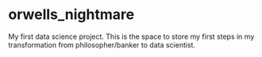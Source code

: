 # orwells_nightmare
My first data science project. 
This is the space to store my first steps in my transformation from philosopher/banker to data scientist.
